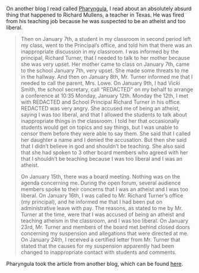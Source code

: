 On another blog I read called [Pharyngula](http://scienceblogs.com/pharyngula/2009/02/it_must_be_tough_to_be_an_athe.php), I read about an absolutely absurd thing that happened to Richard Mullens, a teacher in Texas. He was fired from his teaching job because he was suspected to be an atheist and too liberal.

> Then on January 7th, a student in my classroom in second period left my class, went to the Principal’s office, and told him that there was an inappropriate discussion in my classroom. I was informed by the principal, Richard Turner, that I needed to talk to her mother because she was very upset. Her mother came to class on January 7th, came to the school January 7th, very upset. She made some threats to me in the hallway. And then on January 8th, Mr. Turner informed me that I needed to call the parent, Mrs. Lowe. On January 9th, I had Vicki Smith, the school secretary, call “REDACTED” on my behalf to arrange a conference at 10:35 Monday, January 12th. Monday the 12th, I met with REDACTED and School Principal Richard Turner in his office. REDACTED was very angry. She accused me of being an atheist, saying I was too liberal, and that I allowed the students to talk about inappropriate things in the classroom. I told her that occasionally students would get on topics and say things, but I was unable to censor them before they were able to say them. She said that I called her daughter a name and I denied the accusation. But then she said that I didn’t believe in god and shouldn’t be teaching. She also said that she had spoken to 3 other board members who agreed with her that I shouldn’t be teaching because I was too liberal and I was an atheist.
> 
> On January 15th, there was a board meeting. Nothing was on the agenda concerning me. During the open forum, several audience members spoke to their concerns that I was an atheist and I was too liberal. On January 16th, I was called to Mr. Richard Turner’s office (my principal), and he informed me that I had been put on administrative leave with pay. The reasons, as stated to me by Mr. Turner at the time, were that I was accused of being an atheist and teaching atheism in the classroom, and I was too liberal. On January 23rd, Mr. Turner and members of the board met behind closed doors concerning my suspension and allegations that were directed at me. On January 24th, I received a certified letter from Mr. Turner that stated that the causes for my suspension apparently had been changed to inappropriate contact with students and comments.

Pharyngula took the article from another blog, which can be found [here](http://democracyforamerica.com/blog_posts/27752-texas-teacher-suspended-for-being-liberal-and-an-atheist).